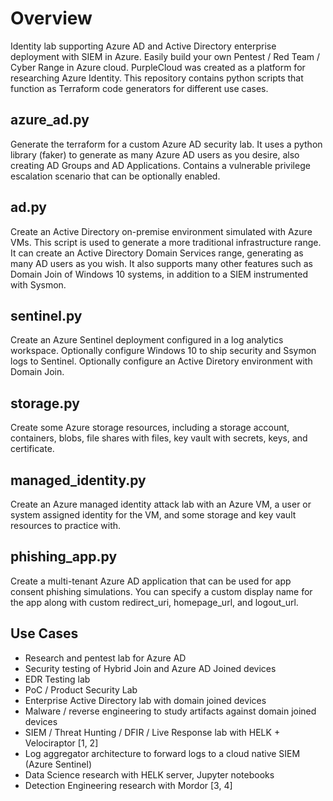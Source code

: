 # Overview

Identity lab supporting Azure AD and Active Directory enterprise deployment with SIEM in Azure. Easily build your own Pentest / Red Team / Cyber Range in Azure cloud. PurpleCloud was created as a platform for researching Azure Identity. This repository contains python scripts that function as Terraform code generators for different use cases.

## azure_ad.py
Generate the terraform for a custom Azure AD security lab. It uses a python library (faker) to generate as many Azure AD users as you desire, also creating AD Groups and AD Applications.  Contains a vulnerable privilege escalation scenario that can be optionally enabled.

## ad.py
Create an Active Directory on-premise environment simulated with Azure VMs. This script is used to generate a more traditional infrastructure range. It can create an Active Directory Domain Services range, generating as many AD users as you wish. It also supports many other features such as Domain Join of Windows 10 systems, in addition to a SIEM instrumented with Sysmon.

## sentinel.py
Create an Azure Sentinel deployment configured in a log analytics workspace.  Optionally configure Windows 10 to ship security and Ssymon logs to Sentinel.  Optionally configure an Active Diretory environment with Domain Join. 

## storage.py
Create some Azure storage resources, including a storage account, containers, blobs, file shares with files, key vault with secrets, keys, and certificate.

## managed_identity.py
Create an Azure managed identity attack lab with an Azure VM, a user or system assigned identity for the VM, and some storage and key vault resources to practice with. 

## phishing_app.py
Create a multi-tenant Azure AD application that can be used for app consent phishing simulations.  You can specify a custom display name for the app along with custom redirect_uri, homepage_url, and logout_url.  

## Use Cases
* Research and pentest lab for Azure AD
* Security testing of Hybrid Join and Azure AD Joined devices
* EDR Testing lab
* PoC / Product Security Lab
* Enterprise Active Directory lab with domain joined devices
* Malware / reverse engineering to study artifacts against domain joined devices
* SIEM / Threat Hunting / DFIR / Live Response lab with HELK + Velociraptor [1, 2]
* Log aggregator architecture to forward logs to a cloud native SIEM (Azure Sentinel)
* Data Science research with HELK server, Jupyter notebooks
* Detection Engineering research with Mordor [3, 4]
